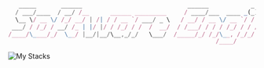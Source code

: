 ```js
   _____       ______                              ______            _                     
  / ___/____  / __/ /__      ______ _________     / ____/___  ____ _(_)___  ___  ___  _____
  \__ \/ __ \/ /_/ __/ | /| / / __ `/ ___/ _ \   / __/ / __ \/ __ `/ / __ \/ _ \/ _ \/ ___/
 ___/ / /_/ / __/ /_ | |/ |/ / /_/ / /  /  __/  / /___/ / / / /_/ / / / / /  __/  __/ /    
/____/\____/_/  \__/ |__/|__/\__,_/_/   \___/  /_____/_/ /_/\__, /_/_/ /_/\___/\___/_/     
                                                           /____/                                                                 
```

![My Stacks](https://skillicons.dev/icons?i=nodejs,ts,react,vue,tailwind,flutter,dart,php,laravel,mysql,postgres,mongodb,figma,nuxtjs,docker,aws)
